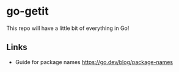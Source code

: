 # go-getit

This repo will have a little bit of everything in Go!

## Links
- Guide for package names https://go.dev/blog/package-names
